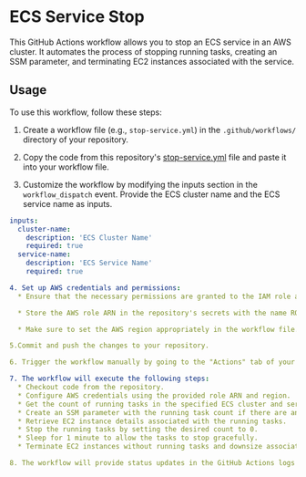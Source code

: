 # ECS Service Stop

This GitHub Actions workflow allows you to stop an ECS service in an AWS cluster. It automates the process of stopping running tasks, creating an SSM parameter, and terminating EC2 instances associated with the service.

## Usage

To use this workflow, follow these steps:

1. Create a workflow file (e.g., `stop-service.yml`) in the `.github/workflows/` directory of your repository.

2. Copy the code from this repository's [stop-service.yml](./.github/workflows/stop-service.yml) file and paste it into your workflow file.

3. Customize the workflow by modifying the inputs section in the `workflow_dispatch` event. Provide the ECS cluster name and the ECS service name as inputs.

```yaml
inputs:
  cluster-name:
    description: 'ECS Cluster Name'
    required: true
  service-name:
    description: 'ECS Service Name'
    required: true

4. Set up AWS credentials and permissions:
  * Ensure that the necessary permissions are granted to the IAM role associated with your GitHub Actions workflow. The permissions section in the workflow file specifies the required permissions for the workflow.

  * Store the AWS role ARN in the repository's secrets with the name ROLE_TO_ASSUME. This secret will be used to configure AWS credentials.

  * Make sure to set the AWS region appropriately in the workflow file. The default region is set to us-east-1.

5.Commit and push the changes to your repository.

6. Trigger the workflow manually by going to the "Actions" tab of your repository and selecting the "ECS Service Stop" workflow. Provide the ECS cluster name and service name as inputs.

7. The workflow will execute the following steps:
  * Checkout code from the repository.
  * Configure AWS credentials using the provided role ARN and region.
  * Get the count of running tasks in the specified ECS cluster and service.
  * Create an SSM parameter with the running task count if there are any running tasks.
  * Retrieve EC2 instance details associated with the running tasks.
  * Stop the running tasks by setting the desired count to 0.
  * Sleep for 1 minute to allow the tasks to stop gracefully.
  * Terminate EC2 instances without running tasks and downsize associated Auto Scaling Groups if necessary.

8. The workflow will provide status updates in the GitHub Actions logs and perform the necessary actions based on the state of the ECS service.

